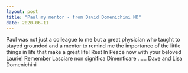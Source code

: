 ```yaml
---
layout: post
title: "Paul my mentor - from David Domenichini MD"
date: 2020-06-11
---
```


Paul was not just a colleague to me but a great physician who taught to stayed grounded and a mentor to remind me the importance of the little things in life that make a great life! Rest In Peace now with your beloved Laurie! Remember Lasciare non significa Dimenticare ...... Dave  and Lisa Domenichini
